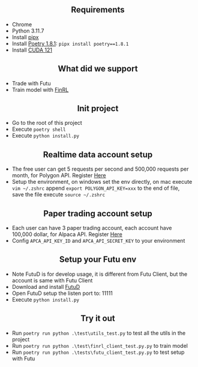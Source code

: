 <h2 align="center"> Requirements </h2>

- Chrome
- Python 3.11.7
- Install [pipx](https://pipx.pypa.io/stable/installation/)
- Install [Poetry 1.8.1](https://python-poetry.org/docs/#installation): `pipx install poetry==1.8.1`
- Install [CUDA 121](https://developer.nvidia.com/cuda-12-1-0-download-archive)


<h2 align="center"> What did we support </h2>

- Trade with Futu
- Train model with [FinRL](https://github.com/AI4Finance-Foundation/FinRL.git)



<h2 align="center"> Init project </h2>

- Go to the root of this project
- Execute `poetry shell`
- Execute `python install.py`
   
<h2 align="center"> Realtime data account setup </h2>

- The free user can get 5 requests per second and 500,000 requests per month, for Polygon API. Register [Here](https://polygon.io/docs/getting-started)
- Setup the environment, on windows set the env directly, on mac execute `vim ~/.zshrc` append `export POLYGON_API_KEY=xxx` to the end of file, save the file execute `source ~/.zshrc`

<h2 align="center"> Paper trading account setup </h2>

- Each user can have 3 paper trading account, each account have 100,000 dollar, for Alpaca API. Register [Here](https://app.alpaca.markets/paper/dashboard/overview)
- Config `APCA_API_KEY_ID` and `APCA_API_SECRET_KEY` to your environment


<h2 align="center"> Setup your Futu env </h2>

- Note FutuD is for develop usage, it is different from Futu Client, but the account is same with Futu Client
- Download and install [FutuD](https://www.futunn.com/en/download/OpenAPI)
- Open FutuD setup the listen port to: 11111
- Execute `python install.py`


<h2 align="center"> Try it out </h2>

- Run `poetry run python .\test\utils_test.py` to test all the utils in the project
- Run `poetry run python .\test\finrl_client_test.py.py` to train model
- Run `poetry run python .\tests\futu_client_test.py.py` to test setup with Futu